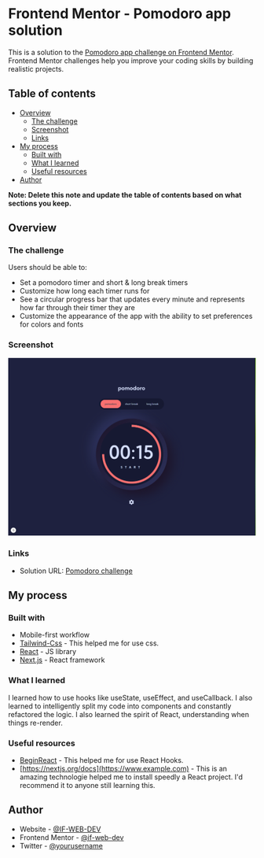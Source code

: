 # Frontend Mentor - Pomodoro app solution

This is a solution to the [Pomodoro app challenge on Frontend Mentor](https://www.frontendmentor.io/challenges/pomodoro-app-KBFnycJ6G). Frontend Mentor challenges help you improve your coding skills by building realistic projects. 

## Table of contents

- [Overview](#overview)
  - [The challenge](#the-challenge)
  - [Screenshot](#screenshot)
  - [Links](#links)
- [My process](#my-process)
  - [Built with](#built-with)
  - [What I learned](#what-i-learned)
  - [Useful resources](#useful-resources)
- [Author](#author)

**Note: Delete this note and update the table of contents based on what sections you keep.**

## Overview

### The challenge

Users should be able to:

- Set a pomodoro timer and short & long break timers
- Customize how long each timer runs for
- See a circular progress bar that updates every minute and represents how far through their timer they are
- Customize the appearance of the app with the ability to set preferences for colors and fonts

### Screenshot

![Pomodoro screenshot](./public/images/screenshot.png)


### Links

- Solution URL: [Pomodoro challenge](https://www.frontendmentor.io/challenges/pomodoro-app-KBFnycJ6G)

## My process

### Built with

- Mobile-first workflow
- [Tailwind-Css](https://tailwindcss.com/docs/installation) - This helped me for use css.
- [React](https://reactjs.org/) - JS library
- [Next.js](https://nextjs.org/) - React framework

### What I learned

I learned how to use hooks like useState, useEffect, and useCallback. I also learned to intelligently split my code into components and constantly refactored the logic. I also learned the spirit of React, understanding when things re-render.


### Useful resources

- [BeginReact](https://codelynx.dev/beginreact) - This helped me for use React Hooks.
- [https://nextjs.org/docs](https://www.example.com) - This is an amazing technologie helped me to install speedly a React project. I'd recommend it to anyone still learning this.

## Author

- Website - [@IF-WEB-DEV](https://www.if-web-dev.com)
- Frontend Mentor - [@if-web-dev](https://www.frontendmentor.io/profile/yourusername)
- Twitter - [@yourusername](https://www.twitter.com/yourusername)

